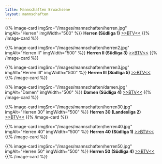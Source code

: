```yaml
---
title: Mannschaften Erwachsene
layout: mannschaften
---
```


{{% image-card imgSrc="/images/mannschaften/herren.jpg" imgAlt="Herren" imgWidth="500" %}}
**Herren (Südliga 1)** <a href="https://www.btv.de/de/spielbetrieb/tabelle-spielplan.html?groupid=1962474" target="_blank">>>BTV<<</a>
{{% /image-card %}}

{{% image-card imgSrc="/images/mannschaften/herren2.jpg" imgAlt="Herren II" imgWidth="500" %}}
**Herren II (Südliga 3)** <a href="https://www.btv.de/de/spielbetrieb/tabelle-spielplan.html?groupid=1962513" target="_blank">>>BTV<<</a>
{{% /image-card %}}

{{% image-card imgSrc="/images/mannschaften/herren3.jpg" imgAlt="Herren III" imgWidth="500" %}}
**Herren III (Südliga 5)** <a href="https://www.btv.de/de/spielbetrieb/tabelle-spielplan.html?groupid=1962564" target="_blank">>>BTV<<</a>
{{% /image-card %}}

{{% image-card imgSrc="/images/mannschaften/damen.jpg" imgAlt="Damen" imgWidth="500" %}}
**Damen (Südliga 4)** <a href="https://www.btv.de/de/spielbetrieb/tabelle-spielplan.html?groupid=1962661" target="_blank">>>BTV<<</a>
{{% /image-card %}}

{{% image-card imgSrc="/images/mannschaften/herren30.jpg" imgAlt="Herren 30" imgWidth="500" %}}
**Herren 30 (Landesliga 2)** <a href="https://www.btv.de/de/spielbetrieb/tabelle-spielplan.html?groupid=1964504" target="_blank">>>BTV<<</a>
{{% /image-card %}}

{{% image-card imgSrc="/images/mannschaften/herren40.jpg" imgAlt="Herren 40" imgWidth="500" %}}
**Herren 40 (Südliga 1)** <a href="https://www.btv.de/de/spielbetrieb/tabelle-spielplan.html?groupid=1962755" target="_blank">>>BTV<<</a>
{{% /image-card %}}

{{% image-card imgSrc="/images/mannschaften/herren50.jpg" imgAlt="Herren 50" imgWidth="500" %}}
**Herren 50 (Südliga 4)** <a href="https://www.btv.de/de/spielbetrieb/tabelle-spielplan.html?groupid=1962837" target="_blank">>>BTV<<</a>
{{% /image-card %}}
